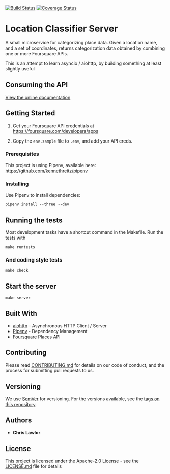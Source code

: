 [![Build Status](https://travis-ci.org/chrislawlor/classify-server.svg?branch=master)](https://travis-ci.org/chrislawlor/classify-server) [![Coverage Status](https://coveralls.io/repos/github/chrislawlor/classify-server/badge.svg?branch=master)](https://coveralls.io/github/chrislawlor/classify-server?branch=master)

# Location Classifier Server

A small microservice for categorizing place data. Given a location name, and
a set of coordinates, returns categorization data obtained by combining one
or more Foursquare APIs.

This is an attempt to learn asyncio / aiohttp, by building something at least
slightly useful


## Consuming the API

[View the online documentation](https://location-classify-server.restlet.io/)


## Getting Started

1. Get your Foursquare API credentials at https://foursquare.com/developers/apps

1. Copy the ``env.sample`` file to ``.env``, and add your API creds.



### Prerequisites

This project is using Pipenv, available here: https://github.com/kennethreitz/pipenv



### Installing

Use Pipenv to install dependencies:

```
pipenv install --three --dev
```


## Running the tests

Most development tasks have a shortcut command in the Makefile. Run the tests
with

```
make runtests
```


### And coding style tests

```
make check
```

## Start the server

```
make server
```

## Built With

* [aiohttp](http://aiohttp.readthedocs.io/en/stable/index.html) - Asynchronous HTTP Client / Server
* [Pipenv](https://docs.pipenv.org/) - Dependency Management
* [Foursquare](https://developer.foursquare.com/) Places API

## Contributing

Please read [CONTRIBUTING.md](https://gist.github.com/PurpleBooth/b24679402957c63ec426) for details on our code of conduct, and the process for submitting pull requests to us.

## Versioning

We use [SemVer](http://semver.org/) for versioning. For the versions available, see the [tags on this repository](https://github.com/your/project/tags). 

## Authors

* **Chris Lawlor**

## License

This project is licensed under the Apache-2.0 License - see the [LICENSE.md](LICENSE.md) file for details
